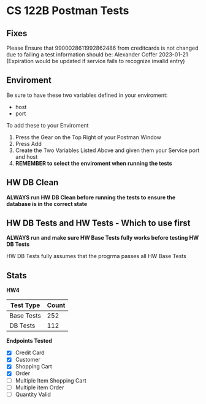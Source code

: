 # CS 122B Postman Tests

## Fixes

Please Ensure that 9900028611992862486 from creditcards is not changed due to failing a test
information should be:
Alexander
Coffer
2023-01-21 (Expiration would be updated if service fails to recognize invalid entry)

## Enviroment

Be sure to have these two variables defined in your enviroment:

* host
* port

To add these to your Enviroment 
1. Press the Gear on the Top Right of your Postman Window
2. Press Add
3. Create the Two Variables Listed Above and given them your Service port and host
4. **REMEMBER to select the enviroment when running the tests**

## HW DB Clean

**ALWAYS run HW DB Clean before running the tests to ensure the database is in the correct state**

## HW DB Tests and HW Tests - Which to use first

**ALWAYS run and make sure HW Base Tests fully works before testing HW DB Tests**

HW DB Tests fully assumes that the progrma passes all HW Base Tests


## Stats

**HW4**

Test Type  | Count
------------- | -------------
Base Tests  | 252
DB Tests  | 112

**Endpoints Tested**
- [x] Credit Card
- [x] Customer
- [x] Shopping Cart
- [x] Order
- [ ] Multiple Item Shopping Cart
- [ ] Multiple item Order
- [ ] Quantity Valid
